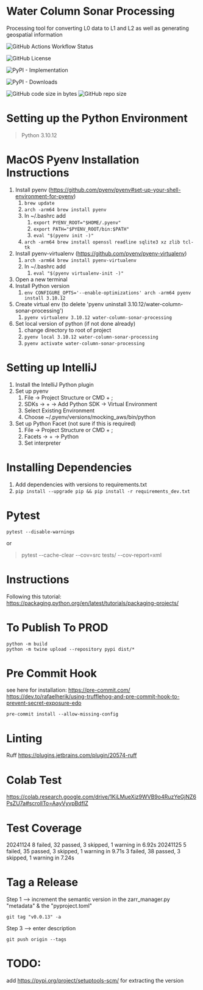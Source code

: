 # Water Column Sonar Processing
Processing tool for converting L0 data to L1 and L2 as well as generating geospatial information

![GitHub Actions Workflow Status](https://img.shields.io/github/actions/workflow/status/CI-CMG/water-column-sonar-processing/test_action.yaml)

![GitHub License](https://img.shields.io/github/license/CI-CMG/water-column-sonar-processing) 

![PyPI - Implementation](https://img.shields.io/pypi/v/water-column-sonar-processing?color=black)

![PyPI - Downloads](https://img.shields.io/pypi/dd/water-column-sonar-processing)

![GitHub code size in bytes](https://img.shields.io/github/languages/code-size/CI-CMG/water-column-sonar-processing) ![GitHub repo size](https://img.shields.io/github/repo-size/CI-CMG/water-column-sonar-processing)

# Setting up the Python Environment
> Python 3.10.12

# MacOS Pyenv Installation Instructions
  1. Install pyenv (https://github.com/pyenv/pyenv#set-up-your-shell-environment-for-pyenv)
     1. ```brew update```
     2. ```arch -arm64 brew install pyenv```
     3. In ~/.bashrc add
        1. ```export PYENV_ROOT="$HOME/.pyenv"```
        2. ```export PATH="$PYENV_ROOT/bin:$PATH"```
        3. ```eval "$(pyenv init -)"```
     4. ```arch -arm64 brew install openssl readline sqlite3 xz zlib tcl-tk```
  2. Install pyenv-virtualenv (https://github.com/pyenv/pyenv-virtualenv)
     1. ```arch -arm64 brew install pyenv-virtualenv```
     2. In ~/.bashrc add
         1. ```eval "$(pyenv virtualenv-init -)"```
  3. Open a new terminal
  4. Install Python version
     1. ```env CONFIGURE_OPTS='--enable-optimizations' arch -arm64 pyenv install 3.10.12```
  5. Create virtual env (to delete 'pyenv uninstall 3.10.12/water-column-sonar-processing')
     1. ```pyenv virtualenv 3.10.12 water-column-sonar-processing```
  6. Set local version of python (if not done already)
     1. change directory to root of project
     2. ```pyenv local 3.10.12 water-column-sonar-processing```
     3. ```pyenv activate water-column-sonar-processing```

# Setting up IntelliJ

  1. Install the IntelliJ Python plugin
  2. Set up pyenv
     1. File -> Project Structure or CMD + ;
     2. SDKs -> + -> Add Python SDK -> Virtual Environment
     3. Select Existing Environment
     4. Choose ~/.pyenv/versions/mocking_aws/bin/python
  3. Set up Python Facet (not sure if this is required)
     1. File -> Project Structure or CMD + ;
     2. Facets -> + -> Python 
     3. Set interpreter 

# Installing Dependencies

  1. Add dependencies with versions to requirements.txt
  2. ```pip install --upgrade pip && pip install -r requirements_dev.txt```


# Pytest
```commandline
pytest --disable-warnings
```
or
> pytest --cache-clear --cov=src tests/ --cov-report=xml

# Instructions
Following this tutorial:
https://packaging.python.org/en/latest/tutorials/packaging-projects/

# To Publish To PROD
```commandline
python -m build
python -m twine upload --repository pypi dist/*
```

# Pre Commit Hook
see here for installation: https://pre-commit.com/
https://dev.to/rafaelherik/using-trufflehog-and-pre-commit-hook-to-prevent-secret-exposure-edo
```
pre-commit install --allow-missing-config
```

# Linting
Ruff
https://plugins.jetbrains.com/plugin/20574-ruff

# Colab Test
https://colab.research.google.com/drive/1KiLMueXiz9WVB9o4RuzYeGjNZ6PsZU7a#scrollTo=AayVyvpBdfIZ

# Test Coverage
20241124
8 failed, 32 passed, 3 skipped, 1 warning in 6.92s
20241125
5 failed, 35 passed, 3 skipped, 1 warning in 9.71s
3 failed, 38 passed, 3 skipped, 1 warning in 7.24s

# Tag a Release
Step 1 --> increment the semantic version in the zarr_manager.py "metadata" & the "pyproject.toml"
```commandline
git tag "v0.0.13" -a
```
Step 3 --> enter description
```commandline
git push origin --tags
```

# TODO:
add https://pypi.org/project/setuptools-scm/
for extracting the version